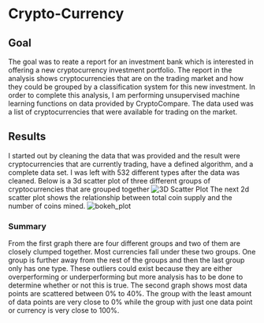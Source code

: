 # Crypto-Currency
## Goal
The goal was to reate a report for an investment bank which is interested in offering a new cryptocurrency investment portfolio. The report in the analysis shows cryptocurrencies that are on the trading market and how they could be grouped by a classification system for this new investment. In order to complete this analysis, I am performing unsupervised machine learning functions on data provided by CryptoCompare. The data used was a list of cryptocurrencies that were available for trading on the market.
## Results  
I started out by cleaning the data that was provided and the result were cryptocurrencies that are currently trading, have a defined algorithm, and a complete data set. 
I was left with 532 different types after the data was cleaned. Below is a 3d scatter plot of three different groups of cryptocurrencies that are grouped together 
![3D Scatter Plot](https://user-images.githubusercontent.com/98357581/176793619-c60cb67a-b965-4de2-869f-2278ed28c8b0.png)
The next 2d scatter plot shows the relationship between total coin supply and the number of coins mined.
![bokeh_plot](https://user-images.githubusercontent.com/98357581/176793725-e409c5d7-b4cc-4981-b62f-e58250bc6e2c.png)
### Summary
From the first graph there are four different groups and two of them are closely clumped together. Most currencies fall under these two groups. One group is further away from the rest of the groups and then the last group only has one type. These outliers could exist because they are either overperforming or underperforming but more analysis has to be done to determine whether or not this is true.
The second graph shows most data points are scattered between 0% to 40%. The group with the least amount of data points are very close to 0% while the group with just one data point or currency is very close to 100%.
